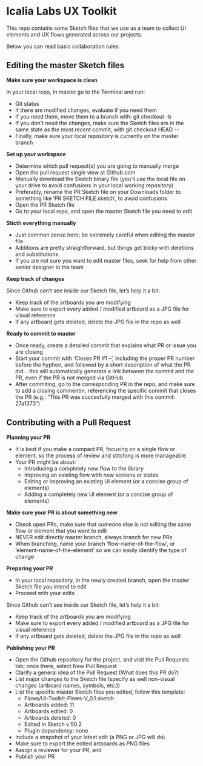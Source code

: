# Icalia Labs UX Toolkit

This repo contains some Sketch files that we use as a team to collect UI elements and UX flows generated across our projects.

Below you can read basic collaboration rules:

## Editing the master Sketch files

**Make sure your workspace is clean**

In your local repo, in master go to the Terminal and run:

- Git status
- If there are modified changes, evaluate if you need them
- If you need them, move them to a branch with: git checkout -b <new-branch>
- If you don’t need the changes, make sure the Sketch files are in the same state as the most recent commit, with git checkout HEAD -- <complete file path and name>
- Finally, make sure your local repository is currently on the master branch

**Set up your workspace**

- Determine which pull request(s) you are going to manually merge
- Open the pull request single view at Github.com
- Manually download the Sketch binary file (you’ll use the local file on your drive to avoid confusions in your local working repository)
- Preferably, rename the PR Sketch file on your Downloads folder to something like ‘PR SKETCH FILE.sketch’, to avoid confusions
- Open the PR Sketch file
- Go to your local repo, and open the master Sketch file you need to edit

**Sticth everything manually**

- Just common sense here; be extremely careful when editing the master file
- Additions are pretty straightforward, but things get tricky with deletions and substitutions
- If you are not sure you want to edit master files, seek for help from other senior designer in the team

**Keep track of changes**

Since Github can’t see inside our Sketch file, let’s help it a bit:

- Keep track of the artboards you are modifying
- Make sure to export every added / modified artboard as a JPG file for visual reference
- If any artboard gets deleted, delete the JPG file in the repo as well

**Ready to commit to master**

- Once ready, create a detailed commit that explains what PR or issue you are closing
- Start your commit with ‘Closes PR #1 –’, including the proper PR number before the hyphen, and followed by a short description of what the PR did… this will automatically generate a link between the commit and the PR, even if the PR is not merged via GitHub
- After commiting, go to the corresponding PR in the repo, and make sure to add a closing commentm, referencing the specific commit that closes the PR (e.g.: “This PR was succesfully merged with this commit: 27a1373”)


## Contributing with a Pull Request

**Planning your PR**

- It is best if you make a compact PR, focusing on a single flow or element, so the process of review and stitching is more manageable
- Your PR might be about:
	- Introducing a completely new flow to the library
	- Improving an existing flow with new screens or states
	- Editing or improving an existing UI element (or a concise group of elements)
	- Adding a completely new UI element (or a concise group of elements)

**Make sure your PR is about something new**

- Check open PRs, make sure that someone else is not editing the same flow or element that you want to edit
- NEVER edit directly master branch, always branch for new PRs
- When branching, name your branch ‘flow-name-of-the-flow’, or ‘element-name-of-the-element’ so we can easily identify the type of change

**Preparing your PR**

- In your local repository, in the newly created branch, open the master Sketch file you intend to edit
- Proceed with your edits

Since Github can’t see inside our Sketch file, let’s help it a bit:

- Keep track of the artboards you are modifying
- Make sure to export every added / modified artboard as a JPG file for visual reference
- If any artboard gets deleted, delete the JPG file in the repo as well

**Publishing your PR**

- Open the Github repository for the project, and visit the Pull Requests tab; once there, select New Pull Request
- Clarify a general idea of the Pull Request (What does this PR do?)
- List major changes to the Sketch file (specify as well non-visual changes (artboard names, symbols, etc.))
- List the specific master Sketch files you edited, follow this template:
	- Flows/UI-Toolkit-Flows-V_0.1.sketch
	- Artboards added: 11
	- Artboards edited: 0
	- Artboards deleted: 0
	- Edited in Sketch v 50.2
	- Plugin dependency: none
- Include a snapshot of your latest edit (a PNG or JPG will do) 
- Make sure to export the edited artboards as PNG files
- Assign a reviewer for your PR, and
- Publish your PR